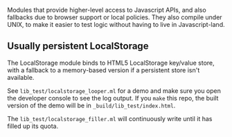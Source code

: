 Modules that provide higher-level access to Javascript APIs, and also
fallbacks due to browser support or local policies.  They also compile
under UNIX, to make it easier to test logic without having to live in
Javascript-land.

## Usually persistent LocalStorage

The LocalStorage module binds to HTML5 LocalStorage key/value store, with a
fallback to a memory-based version if a persistent store isn't available.

See `lib_test/localstorage_looper.ml` for a demo and make sure you open the
developer console to see the log output.  If you `make` this repo, the built
version of the demo will be in `_build/lib_test/index.html`.

The `lib_test/localstorage_filler.ml` will continuously write until it has
filled up its quota.

